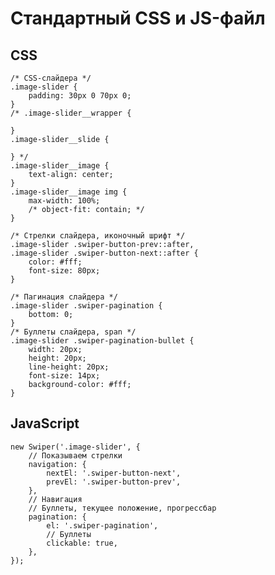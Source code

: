 # Стандартный CSS и JS-файл

## CSS

    /* CSS-слайдера */
    .image-slider {
        padding: 30px 0 70px 0;
    }
    /* .image-slider__wrapper {

    }
    .image-slider__slide {

    } */
    .image-slider__image {
        text-align: center;
    }
    .image-slider__image img {
        max-width: 100%;
        /* object-fit: contain; */
    }

    /* Стрелки слайдера, иконочный шрифт */
    .image-slider .swiper-button-prev::after,
    .image-slider .swiper-button-next::after {
        color: #fff;
        font-size: 80px;
    }

    /* Пагинация слайдера */
    .image-slider .swiper-pagination {
        bottom: 0;
    }
    /* Буллеты слайдера, span */
    .image-slider .swiper-pagination-bullet {
        width: 20px;
        height: 20px;
        line-height: 20px;
        font-size: 14px;
        background-color: #fff;
    }

## JavaScript

    new Swiper('.image-slider', {
        // Показываем стрелки
        navigation: {
            nextEl: '.swiper-button-next',
            prevEl: '.swiper-button-prev',
        },
        // Навигация
        // Буллеты, текущее положение, прогрессбар
        pagination: {
            el: '.swiper-pagination',
            // Буллеты
            clickable: true,
        },
    });

